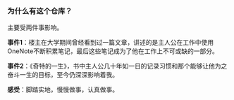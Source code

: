 ### 为什么有这个仓库？

主要受两件事影响。

**事件1**：楼主在大学期间曾经看到过一篇文章，讲述的是主人公在工作中使用OneNote不断积累笔记，最后这些笔记成为了他在工作上不可或缺的一部分。

**事件2**：《奇特的一生》，书中主人公几十年如一日的记录习惯和那个能够让他为之奋斗一生的目标，至今仍深深影响着我。

**感受**：脚踏实地，慢慢做事，认真做事。

